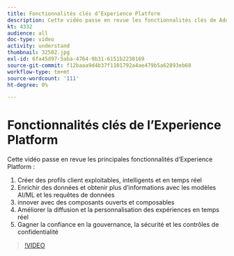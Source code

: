 ```yaml
---
title: Fonctionnalités clés d’Experience Platform
description: Cette vidéo passe en revue les fonctionnalités clés de Adobe Experience Platform&mdash;Créer des profils clients actifs, intelligents et en temps réel ; enrichir les données et obtenir plus d’informations avec les modèles AI/ML et les requêtes de données ; innover avec des composants ouverts et composables ; améliorer la diffusion et la personnalisation des expériences en temps réel ; et gagner la confiance grâce aux contrôles de gouvernance, de sécurité et de confidentialité.
kt: 4332
audience: all
doc-type: video
activity: understand
thumbnail: 32502.jpg
exl-id: 6fa45d97-5aba-4764-9b31-6151b2238169
source-git-commit: f12baaa9d4b37f1101792a4ae479b5a62893eb68
workflow-type: tm+mt
source-wordcount: '111'
ht-degree: 0%

---
```


# Fonctionnalités clés de l’Experience Platform

Cette vidéo passe en revue les principales fonctionnalités d’Experience Platform :

1. Créer des profils client exploitables, intelligents et en temps réel
1. Enrichir des données et obtenir plus d’informations avec les modèles AI/ML et les requêtes de données
1. innover avec des composants ouverts et composables
1. Améliorer la diffusion et la personnalisation des expériences en temps réel
1. Gagner la confiance en la gouvernance, la sécurité et les contrôles de confidentialité

>[!VIDEO](https://video.tv.adobe.com/v/3428506?quality=12&learn=on&captions=fre_fr)
